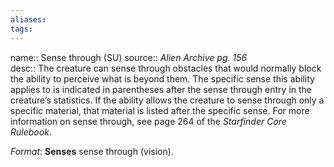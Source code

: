 ```yaml
---
aliases: 
tags: 
---
```


name:: Sense through (SU)
source:: _Alien Archive pg. 156_  
desc:: The creature can sense through obstacles that would normally block the ability to perceive what is beyond them. The specific sense this ability applies to is indicated in parentheses after the sense through entry in the creature’s statistics. If the ability allows the creature to sense through only a specific material, that material is listed after the specific sense. For more information on sense through, see page 264 of the _Starfinder Core Rulebook_.

_Format_: **Senses** sense through (vision).
